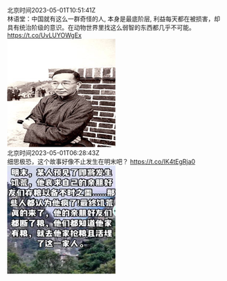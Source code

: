 北京时间2023-05-01T10:51:41Z<br>林语堂：中国就有这么一群奇怪的人, 本身是最底阶层, 利益每天都在被损害，却具有统治阶级的意识。在动物世界里找这么弱智的东西都几乎不可能。 https://t.co/UvLUYOWgEx<br><img src='/temp/2023/1652868363457122304_0.jpg' width='250' height='250'><br>北京时间2023-05-01T06:28:43Z<br>细思极恐，这个故事好像不止发生在明末吧？ https://t.co/IK4tEgRja0<br><img src='/temp/2023/1652802187733479424_0.jpg' width='250' height='250'><br>